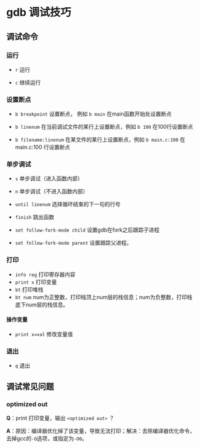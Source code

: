 # gdb 调试技巧

## 调试命令

### 运行

- `r` 运行

- `c` 继续运行

### 设置断点

- `b breakpoint` 设置断点， 例如 `b main` 在main函数开始处设置断点

- `b linenum` 在当前调试文件的某行上设置断点，例如 `b 100` 在100行设置断点

- `b filename:linenum` 在某文件的某行上设置断点，例如 `b main.c:100` 在 main.c:100 行设置断点

### 单步调试

- `s` 单步调试（进入函数内部）

- `n` 单步调试（不进入函数内部）

- `until linenum` 选择循环结束的下一句的行号

- `finish` 跳出函数

- `set follow-fork-mode child` 设置gdb在fork之后跟踪子进程

- `set follow-fork-mode parent` 设置跟踪父进程。

### 打印

- `info reg` 打印寄存器内容
- `print x` 打印变量
- `bt`      打印堆栈
- `bt num`  num为正整数，打印栈顶上num层的栈信息；num为负整数，打印栈底下num层的栈信息。

#### 操作变量

- `print x=val` 修改变量值

### 退出

- `q` 退出

## 调试常见问题

### optimized out

**Q**：print 打印变量，输出 `<optimized out>` ？

**A**：原因：编译器优化掉了该变量，导致无法打印；解决：去除编译器优化命令，去掉gcc的`-O`选项，或指定为`-O0`。
